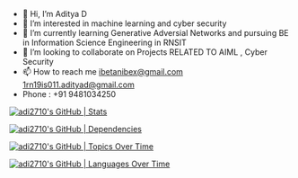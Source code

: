 - 👋 Hi, I’m Aditya D
- 👀 I’m interested in machine learning and cyber security
- 🌱 I’m currently learning Generative Adversial Networks and pursuing BE in Information Science Engineering in RNSIT
- 💞️ I’m looking to collaborate on Projects RELATED TO AIML , Cyber Security
- 📫 How to reach me ibetanibex@gmail.com 1rn19is011.adityad@gmail.com
- Phone : +91 9481034250

[![adi2710's GitHub | Stats](https://stats.quira.sh/adi2710/github?theme=dark)](https://quira.sh?utm_source=widgets&utm_campaign=adi2710)

[![adi2710's GitHub | Dependencies](https://stats.quira.sh/adi2710/dependencies?theme=dark)](https://quira.sh?utm_source=widgets&utm_campaign=adi2710)

[![adi2710's GitHub | Topics Over Time](https://stats.quira.sh/adi2710/topics-over-time?theme=dark)](https://quira.sh?utm_source=widgets&utm_campaign=adi2710)

[![adi2710's GitHub | Languages Over Time](https://stats.quira.sh/adi2710/languages-over-time?theme=dark)](https://quira.sh?utm_source=widgets&utm_campaign=adi2710)


<!---
adi271001/adi271001 is a ✨ special ✨ repository because its `README.md` (this file) appears on your GitHub profile.
You can click the Preview link to take a look at your changes.
--->
